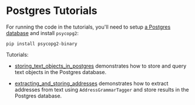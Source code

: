 # Postgres Tutorials

For running the code in the tutorials, you'll need to setup [a Postgres database](https://www.postgresql.org/) and install `psycopg2`:

``` 
pip install psycopg2-binary
``` 

Tutorials:

* [storing_text_objects_in_postgres](storing_text_objects_in_postgres.ipynb) demonstrates how to store and query text objects in the Postgres database.

* [extracting_and_storing_addresses](extracting_and_storing_addresses.ipynb) demonstrates how to extract addresses from text using `AddressGrammarTagger` and store results in the Postgres database.
